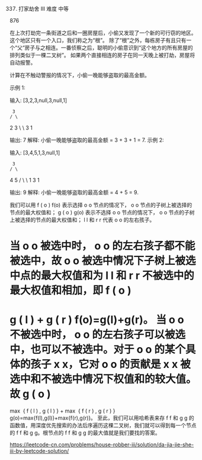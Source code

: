 337. 打家劫舍 III
难度
中等

876





在上次打劫完一条街道之后和一圈房屋后，小偷又发现了一个新的可行窃的地区。这个地区只有一个入口，我们称之为“根”。 除了“根”之外，每栋房子有且只有一个“父“房子与之相连。一番侦察之后，聪明的小偷意识到“这个地方的所有房屋的排列类似于一棵二叉树”。 如果两个直接相连的房子在同一天晚上被打劫，房屋将自动报警。

计算在不触动警报的情况下，小偷一晚能够盗取的最高金额。

示例 1:

输入: [3,2,3,null,3,null,1]

     3
    / \
   2   3
    \   \ 
     3   1

输出: 7 
解释: 小偷一晚能够盗取的最高金额 = 3 + 3 + 1 = 7.
示例 2:

输入: [3,4,5,1,3,null,1]

     3
    / \
   4   5
  / \   \ 
 1   3   1

输出: 9
解释: 小偷一晚能够盗取的最高金额 = 4 + 5 = 9.


我们可以用 
f
(
o
)
f(o) 表示选择 
o
o 节点的情况下，
o
o 节点的子树上被选择的节点的最大权值和；
g
(
o
)
g(o) 表示不选择 
o
o 节点的情况下，
o
o 节点的子树上被选择的节点的最大权值和；
l
l 和 
r
r 代表 
o
o 的左右孩子。

当 
o
o 被选中时，
o
o 的左右孩子都不能被选中，故 
o
o 被选中情况下子树上被选中点的最大权值和为 
l
l 和 
r
r 不被选中的最大权值和相加，即 
f
(
o
)
=
g
(
l
)
+
g
(
r
)
f(o)=g(l)+g(r)。
当 
o
o 不被选中时，
o
o 的左右孩子可以被选中，也可以不被选中。对于 
o
o 的某个具体的孩子 
x
x，它对 
o
o 的贡献是 
x
x 被选中和不被选中情况下权值和的较大值。故 
g
(
o
)
=
max
⁡
{
f
(
l
)
,
g
(
l
)
}
+
max
⁡
{
f
(
r
)
,
g
(
r
)
}
g(o)=max{f(l),g(l)}+max{f(r),g(r)}。
至此，我们可以用哈希表来存 
f
f 和 
g
g 的函数值，用深度优先搜索的办法后序遍历这棵二叉树，我们就可以得到每一个节点的 
f
f 和 
g
g。根节点的 
f
f 和 
g
g 的最大值就是我们要找的答案。

https://leetcode-cn.com/problems/house-robber-iii/solution/da-jia-jie-she-iii-by-leetcode-solution/
